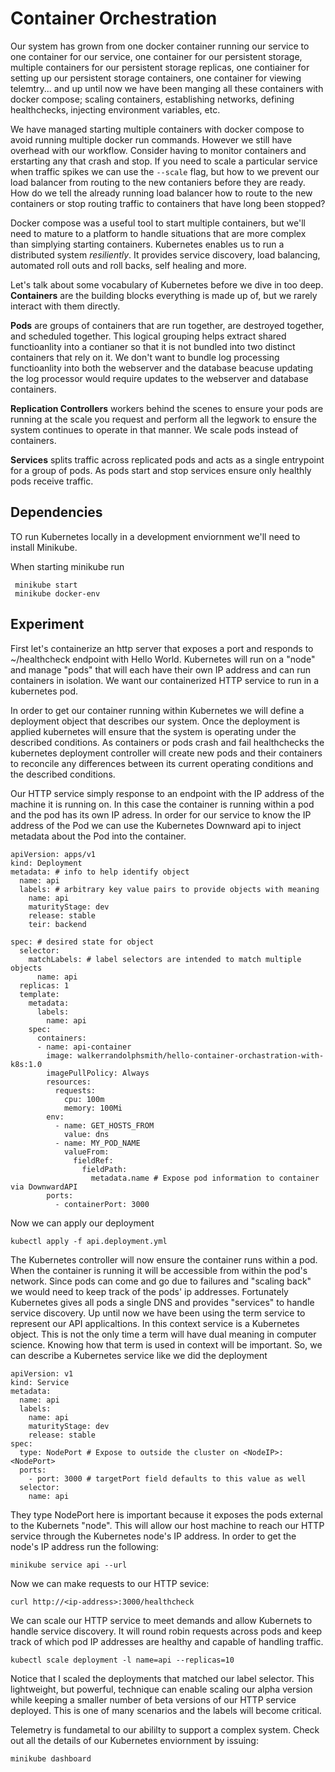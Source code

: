 # Container Orchestration

Our system has grown from one docker container running our service to one container for our service, one container for our persistent storage, multiple containers for our persistent storage replicas, one contiainer for setting up our persistent storage containers, one container for viewing telemtry... and up until now we have been manging all these containers with docker compose; scaling containers, establishing networks, defining healthchecks, injecting environment variables, etc.

We have managed starting multiple containers with docker compose to avoid running multiple docker run commands. However we still have overhead with our workflow. Consider having to monitor containers and erstarting any that crash and stop. If you need to scale a particular service when traffic spikes we can use the `--scale` flag, but how to we prevent our load balancer from routing to the new contaniers before they are ready. How do we tell the already running load balancer how to route to the new containers or stop routing traffic to containers that have long been stopped?

Docker compose was a useful tool to start multiple containers, but we'll need to mature to a platform to handle situations that are more complex than simplying starting containers. Kubernetes enables us to run a distributed system _resiliently_. It provides service discovery, load balancing, automated roll outs and roll backs, self healing and more.

Let's talk about some vocabulary of Kubernetes before we dive in too deep. **Containers** are the building blocks everything is made up of, but we rarely interact with them directly.

**Pods** are groups of containers that are run together, are destroyed together, and scheduled together. This logical grouping helps extract shared functioanlity into a contianer so that it is not bundled into two distinct containers that rely on it. We don't want to bundle log processing functioanlity into both the webserver and the database beacuse updating the log processor would require updates to the webserver and database containers.

**Replication Controllers** workers behind the scenes to ensure your pods are running at the scale you request and perform all the legwork to ensure the system continues to operate in that manner. We scale pods instead of containers.

**Services** splits traffic across replicated pods and acts as a single entrypoint for a group of pods. As pods start and stop services ensure only healthly pods receive traffic.

## Dependencies

TO run Kubernetes locally in a development enviornment we'll need to install Minikube.

When starting minikube run

```
 minikube start
 minikube docker-env
```

## Experiment

First let's containerize an http server that exposes a port and responds to ~/healthcheck endpoint with Hello World.
Kubernetes will run on a "node" and manage "pods" that will each have their own IP address and can run containers in isolation. We want our containerized HTTP service to run in a kubernetes pod.

In order to get our container running within Kubernetes we will define a deployment object that describes our system. Once the deployment is applied kubernetes will ensure that the system is operating under the described conditions. As containers or pods crash and fail healthchecks the kubernetes deployment controller will create new pods and their containers to reconcile any differences between its current operating conditions and the described conditions.

Our HTTP service simply response to an endpoint with the IP address of the machine it is running on. In this case the container is running within a pod and the pod has its own IP adress. In order for our service to know the IP address of the Pod we can use the Kubernetes Downward api to inject metadata about the Pod into the container.

```
apiVersion: apps/v1
kind: Deployment
metadata: # info to help identify object
  name: api
  labels: # arbitrary key value pairs to provide objects with meaning
    name: api
    maturityStage: dev
    release: stable
    teir: backend

spec: # desired state for object
  selector:
    matchLabels: # label selectors are intended to match multiple objects
      name: api
  replicas: 1
  template:
    metadata:
      labels:
        name: api
    spec:
      containers:
      - name: api-container
        image: walkerrandolphsmith/hello-container-orchastration-with-k8s:1.0
        imagePullPolicy: Always
        resources:
          requests:
            cpu: 100m
            memory: 100Mi
        env:
          - name: GET_HOSTS_FROM
            value: dns
          - name: MY_POD_NAME
            valueFrom:
              fieldRef:
                fieldPath:
                  metadata.name # Expose pod information to container via DownwardAPI
        ports:
          - containerPort: 3000
```

Now we can apply our deployment

```
kubectl apply -f api.deployment.yml
```

The Kubernetes controller will now ensure the container runs within a pod. When the container is running it will be accessible from within the pod's network. Since pods can come and go due to failures and "scaling back" we would need to keep track of the pods' ip addresses. Fortunately Kubernetes gives all pods a single DNS and provides "services" to handle service discovery. Up until now we have been using the term service to represent our API applicaltions. In this context service is a Kubernetes object. This is not the only time a term will have dual meaning in computer science. Knowing how that term is used in context will be important. So, we can describe a Kubernetes service like we did the deployment

```
apiVersion: v1
kind: Service
metadata:
  name: api
  labels:
    name: api
    maturityStage: dev
    release: stable
spec:
  type: NodePort # Expose to outside the cluster on <NodeIP>:<NodePort>
  ports:
    - port: 3000 # targetPort field defaults to this value as well
  selector:
    name: api
```

They type NodePort here is important because it exposes the pods external to the Kubernets "node". This will allow our host machine to reach our HTTP service through the Kubernetes node's IP address. In order to get the node's IP address run the following:

```
minikube service api --url
```

Now we can make requests to our HTTP sevice:

```
curl http://<ip-address>:3000/healthcheck
```

We can scale our HTTP service to meet demands and allow Kubernets to handle service discovery. It will round robin requests across pods and keep track of which pod IP addresses are healthy and capable of handling traffic.

```
kubectl scale deployment -l name=api --replicas=10
```

Notice that I scaled the deployments that matched our label selector. This lightweight, but powerful, technique can enable scaling our alpha version while keeping a smaller number of beta versions of our HTTP service deployed. This is one of many scenarios and the labels will become critical.

Telemetry is fundametal to our abililty to support a complex system. Check out all the details of our Kubernetes enviornment by issuing:

```
minikube dashboard
```
